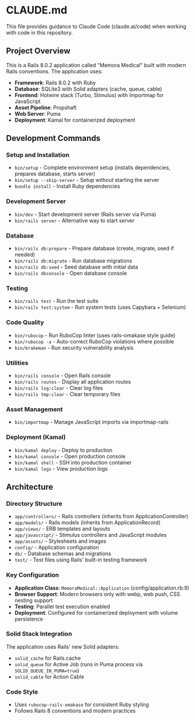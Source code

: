 # CLAUDE.md

This file provides guidance to Claude Code (claude.ai/code) when working with code in this repository.

## Project Overview

This is a Rails 8.0.2 application called "Memora Medical" built with modern Rails conventions. The application uses:

- **Framework**: Rails 8.0.2 with Ruby
- **Database**: SQLite3 with Solid adapters (cache, queue, cable)
- **Frontend**: Hotwire stack (Turbo, Stimulus) with Importmap for JavaScript
- **Asset Pipeline**: Propshaft
- **Web Server**: Puma
- **Deployment**: Kamal for containerized deployment

## Development Commands

### Setup and Installation
- `bin/setup` - Complete environment setup (installs dependencies, prepares database, starts server)
- `bin/setup --skip-server` - Setup without starting the server
- `bundle install` - Install Ruby dependencies

### Development Server
- `bin/dev` - Start development server (Rails server via Puma)
- `bin/rails server` - Alternative way to start server

### Database
- `bin/rails db:prepare` - Prepare database (create, migrate, seed if needed)
- `bin/rails db:migrate` - Run database migrations
- `bin/rails db:seed` - Seed database with initial data
- `bin/rails dbconsole` - Open database console

### Testing
- `bin/rails test` - Run the test suite
- `bin/rails test:system` - Run system tests (uses Capybara + Selenium)

### Code Quality
- `bin/rubocop` - Run RuboCop linter (uses rails-omakase style guide)
- `bin/rubocop -a` - Auto-correct RuboCop violations where possible
- `bin/brakeman` - Run security vulnerability analysis

### Utilities
- `bin/rails console` - Open Rails console
- `bin/rails routes` - Display all application routes
- `bin/rails log:clear` - Clear log files
- `bin/rails tmp:clear` - Clear temporary files

### Asset Management
- `bin/importmap` - Manage JavaScript imports via importmap-rails

### Deployment (Kamal)
- `bin/kamal deploy` - Deploy to production
- `bin/kamal console` - Open production console
- `bin/kamal shell` - SSH into production container
- `bin/kamal logs` - View production logs

## Architecture

### Directory Structure
- `app/controllers/` - Rails controllers (inherits from ApplicationController)
- `app/models/` - Rails models (inherits from ApplicationRecord)
- `app/views/` - ERB templates and layouts
- `app/javascript/` - Stimulus controllers and JavaScript modules
- `app/assets/` - Stylesheets and images
- `config/` - Application configuration
- `db/` - Database schemas and migrations
- `test/` - Test files using Rails' built-in testing framework

### Key Configuration
- **Application Class**: `MemoraMedical::Application` (config/application.rb:9)
- **Browser Support**: Modern browsers only with webp, web push, CSS nesting support
- **Testing**: Parallel test execution enabled
- **Deployment**: Configured for containerized deployment with volume persistence

### Solid Stack Integration
The application uses Rails' new Solid adapters:
- `solid_cache` for Rails.cache
- `solid_queue` for Active Job (runs in Puma process via `SOLID_QUEUE_IN_PUMA=true`)
- `solid_cable` for Action Cable

### Code Style
- Uses `rubocop-rails-omakase` for consistent Ruby styling
- Follows Rails 8 conventions and modern practices